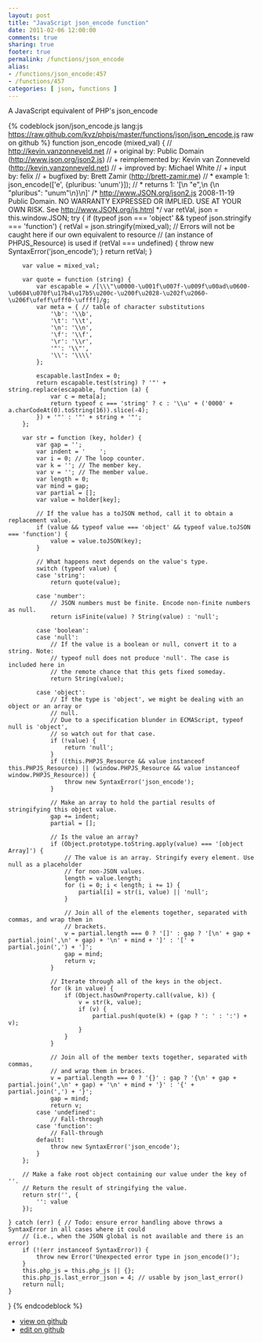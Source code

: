 ```yaml
---
layout: post
title: "JavaScript json_encode function"
date: 2011-02-06 12:00:00
comments: true
sharing: true
footer: true
permalink: /functions/json_encode
alias:
- /functions/json_encode:457
- /functions/457
categories: [ json, functions ]
---
```

A JavaScript equivalent of PHP's json_encode
<!-- more -->
{% codeblock json/json_encode.js lang:js https://raw.github.com/kvz/phpjs/master/functions/json/json_encode.js raw on github %}
function json_encode (mixed_val) {
    // http://kevin.vanzonneveld.net
    // +      original by: Public Domain (http://www.json.org/json2.js)
    // + reimplemented by: Kevin van Zonneveld (http://kevin.vanzonneveld.net)
    // +      improved by: Michael White
    // +      input by: felix
    // +      bugfixed by: Brett Zamir (http://brett-zamir.me)
    // *        example 1: json_encode(['e', {pluribus: 'unum'}]);
    // *        returns 1: '[\n    "e",\n    {\n    "pluribus": "unum"\n}\n]'
/*
        http://www.JSON.org/json2.js
        2008-11-19
        Public Domain.
        NO WARRANTY EXPRESSED OR IMPLIED. USE AT YOUR OWN RISK.
        See http://www.JSON.org/js.html
    */
    var retVal, json = this.window.JSON;
    try {
        if (typeof json === 'object' && typeof json.stringify === 'function') {
            retVal = json.stringify(mixed_val); // Errors will not be caught here if our own equivalent to resource
            //  (an instance of PHPJS_Resource) is used
            if (retVal === undefined) {
                throw new SyntaxError('json_encode');
            }
            return retVal;
        }

        var value = mixed_val;

        var quote = function (string) {
            var escapable = /[\\\"\u0000-\u001f\u007f-\u009f\u00ad\u0600-\u0604\u070f\u17b4\u17b5\u200c-\u200f\u2028-\u202f\u2060-\u206f\ufeff\ufff0-\uffff]/g;
            var meta = { // table of character substitutions
                '\b': '\\b',
                '\t': '\\t',
                '\n': '\\n',
                '\f': '\\f',
                '\r': '\\r',
                '"': '\\"',
                '\\': '\\\\'
            };

            escapable.lastIndex = 0;
            return escapable.test(string) ? '"' + string.replace(escapable, function (a) {
                var c = meta[a];
                return typeof c === 'string' ? c : '\\u' + ('0000' + a.charCodeAt(0).toString(16)).slice(-4);
            }) + '"' : '"' + string + '"';
        };

        var str = function (key, holder) {
            var gap = '';
            var indent = '    ';
            var i = 0; // The loop counter.
            var k = ''; // The member key.
            var v = ''; // The member value.
            var length = 0;
            var mind = gap;
            var partial = [];
            var value = holder[key];

            // If the value has a toJSON method, call it to obtain a replacement value.
            if (value && typeof value === 'object' && typeof value.toJSON === 'function') {
                value = value.toJSON(key);
            }

            // What happens next depends on the value's type.
            switch (typeof value) {
            case 'string':
                return quote(value);

            case 'number':
                // JSON numbers must be finite. Encode non-finite numbers as null.
                return isFinite(value) ? String(value) : 'null';

            case 'boolean':
            case 'null':
                // If the value is a boolean or null, convert it to a string. Note:
                // typeof null does not produce 'null'. The case is included here in
                // the remote chance that this gets fixed someday.
                return String(value);

            case 'object':
                // If the type is 'object', we might be dealing with an object or an array or
                // null.
                // Due to a specification blunder in ECMAScript, typeof null is 'object',
                // so watch out for that case.
                if (!value) {
                    return 'null';
                }
                if ((this.PHPJS_Resource && value instanceof this.PHPJS_Resource) || (window.PHPJS_Resource && value instanceof window.PHPJS_Resource)) {
                    throw new SyntaxError('json_encode');
                }

                // Make an array to hold the partial results of stringifying this object value.
                gap += indent;
                partial = [];

                // Is the value an array?
                if (Object.prototype.toString.apply(value) === '[object Array]') {
                    // The value is an array. Stringify every element. Use null as a placeholder
                    // for non-JSON values.
                    length = value.length;
                    for (i = 0; i < length; i += 1) {
                        partial[i] = str(i, value) || 'null';
                    }

                    // Join all of the elements together, separated with commas, and wrap them in
                    // brackets.
                    v = partial.length === 0 ? '[]' : gap ? '[\n' + gap + partial.join(',\n' + gap) + '\n' + mind + ']' : '[' + partial.join(',') + ']';
                    gap = mind;
                    return v;
                }

                // Iterate through all of the keys in the object.
                for (k in value) {
                    if (Object.hasOwnProperty.call(value, k)) {
                        v = str(k, value);
                        if (v) {
                            partial.push(quote(k) + (gap ? ': ' : ':') + v);
                        }
                    }
                }

                // Join all of the member texts together, separated with commas,
                // and wrap them in braces.
                v = partial.length === 0 ? '{}' : gap ? '{\n' + gap + partial.join(',\n' + gap) + '\n' + mind + '}' : '{' + partial.join(',') + '}';
                gap = mind;
                return v;
            case 'undefined':
                // Fall-through
            case 'function':
                // Fall-through
            default:
                throw new SyntaxError('json_encode');
            }
        };

        // Make a fake root object containing our value under the key of ''.
        // Return the result of stringifying the value.
        return str('', {
            '': value
        });

    } catch (err) { // Todo: ensure error handling above throws a SyntaxError in all cases where it could
        // (i.e., when the JSON global is not available and there is an error)
        if (!(err instanceof SyntaxError)) {
            throw new Error('Unexpected error type in json_encode()');
        }
        this.php_js = this.php_js || {};
        this.php_js.last_error_json = 4; // usable by json_last_error()
        return null;
    }
}
{% endcodeblock %}
<ul>
 <li><a href="https://github.com/kvz/phpjs/blob/master/functions/json/json_encode.js">view on github</a></li>
 <li><a href="https://github.com/kvz/phpjs/edit/master/functions/json/json_encode.js">edit on github</a></li>
</ul>

